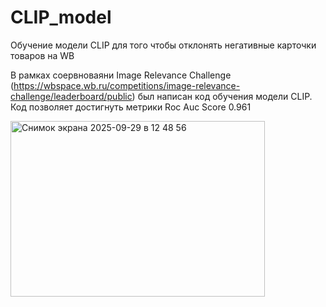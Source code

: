 # CLIP_model
Обучение модели CLIP для того чтобы отклонять негативные карточки товаров на WB


В рамках соервноваяни Image Relevance Challenge (https://wbspace.wb.ru/competitions/image-relevance-challenge/leaderboard/public) был написан код обучения модели CLIP.
Код позволяет достигнуть метрики Roc Auc Score 0.961 

<img width="407" height="281" alt="Снимок экрана 2025-09-29 в 12 48 56" src="https://github.com/user-attachments/assets/bc4bbad4-0860-4153-80b8-dc35e199cc7b" />
